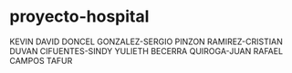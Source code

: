 # proyecto-hospital
KEVIN DAVID DONCEL GONZALEZ-SERGIO PINZON RAMIREZ-CRISTIAN DUVAN CIFUENTES-SINDY YULIETH BECERRA QUIROGA-JUAN RAFAEL CAMPOS TAFUR
